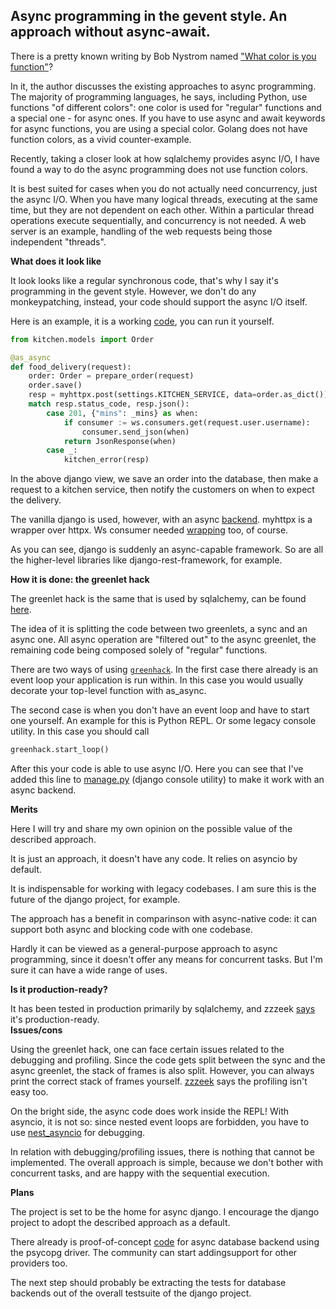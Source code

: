 ## Async programming in the gevent style. An approach without async-await.

There is a pretty known writing by Bob Nystrom named
["What color is you function"](https://journal.stuffwithstuff.com/2015/02/01/what-color-is-your-function/)?

In it, the author discusses the existing approaches to async programming.
The majority of programming languages, he says, including Python, use functions "of different colors": one color is used for "regular" functions and a special one - for async ones. If you have to use async and await keywords for async functions, you are using a special color.
Golang does not have function colors, as a vivid counter-example.

Recently, taking a closer look at how sqlalchemy provides async I/O,
I have found a way to do the async programming does not use function colors.

It is best suited for cases when you do not actually need concurrency, just the async I/O. When you have many logical threads, executing at the same time, but they are not dependent on each other. Within a particular thread operations execute sequentially, and concurrency is not needed. A web server is an example, handling of the web requests being those independent "threads". 

**What does it look like**

It look looks like a regular synchronous code, that's why I say it's programming in the gevent style. However, we don't do any monkeypatching, instead, your code should support the async I/O itself.  

Here is an example, it is a working [code](https://github.com/Bi-Coloured-Python-Rock-Snake/pgbackend/blob/main/kitchen/views.py#L20),
you can run it yourself.

```python
from kitchen.models import Order

@as_async
def food_delivery(request):
    order: Order = prepare_order(request)
    order.save()
    resp = myhttpx.post(settings.KITCHEN_SERVICE, data=order.as_dict())
    match resp.status_code, resp.json():
        case 201, {"mins": _mins} as when:
            if consumer := ws.consumers.get(request.user.username):
                consumer.send_json(when)
            return JsonResponse(when)
        case _:
            kitchen_error(resp)
```

In the above django view, we save an order into the database, then make a request to a kitchen service, then notify the customers on when to expect the delivery.

The vanilla django is used, however, with an async [backend](https://github.com/Bi-Coloured-Python-Rock-Snake/pgbackend/tree/main/pgbackend).
myhttpx is a wrapper over httpx. Ws consumer needed [wrapping](https://github.com/Bi-Coloured-Python-Rock-Snake/pgbackend/blob/main/kitchen/ws.py#L8) too, of course.

As you can see, django is suddenly an async-capable framework. So are all the higher-level libraries like django-rest-framework, for example.

 **How it is done: the greenlet hack**

The greenlet hack is the same that is used by sqlalchemy, can be found [here](https://github.com/Bi-Coloured-Python-Rock-Snake/greenhack).

The idea of it is splitting the code between two greenlets, a sync and an async one. All async operation are "filtered out" to the async greenlet, the remaining code being composed solely of "regular" functions.

There are two ways of using [`greenhack`](https://github.com/Bi-Coloured-Python-Rock-Snake/greenhack). In the first case there already is an event loop your application is run within. In this case you would usually decorate your top-level function with as_async.

The second case is when you don't have an event loop and have to start one yourself. An example for this is Python REPL. Or some legacy console utility. In this case you should call

```python
greenhack.start_loop()
```

After this your code is able to use async I/O. Here you can see that I've added this line to [manage.py](https://github.com/Bi-Coloured-Python-Rock-Snake/pgbackend/blob/main/manage.py#L25) (django console utility) to make it work with an async backend.

**Merits**

Here I will try and share my own opinion on the possible value of the described approach.

It is just an approach, it doesn't have any code. It relies on asyncio by default.

It is indispensable for working with legacy codebases. I am sure this is the future of the django project, for example.

The approach has a benefit in comparinson with async-native code: it can support both async and blocking code with one codebase.

Hardly it can be viewed as a general-purpose approach to async programming, since it doesn't offer any means for concurrent tasks. But I'm sure it can have a wide range of uses.

**Is it production-ready?**

It has been tested in production primarily by sqlalchemy, and zzzeek [says](https://github.com/Bi-Coloured-Python-Rock-Snake/readme/issues/3#issuecomment-1273439668) it's production-ready.                                                                 
**Issues/cons**

Using the greenlet hack, one can face certain issues related to the debugging and profiling.
Since the code gets split between the sync and the async greenlet, the stack of frames is also split. However, you can always print the correct stack of frames yourself. [zzzeek](https://github.com/zzzeek) says the profiling isn't easy too.

On the bright side, the async code does work inside the REPL! With asyncio, it is not so: since nested event loops are forbidden, you have to use [nest_asyncio](https://github.com/erdewit/nest_asyncio) for debugging.

In relation with debugging/profiling issues, there is nothing that cannot be implemented. The overall approach is simple, because we don't bother with concurrent tasks, and are happy with the sequential execution.


**Plans**

The project is set to be the home for async django. I encourage the django project to adopt the described approach as a default.

There already is proof-of-concept [code](https://github.com/Bi-Coloured-Python-Rock-Snake/pgbackend/tree/main/pgbackend) for async database backend using the psycopg driver. The community can start addingsupport for other providers too.

The next step should probably be extracting the tests for database backends out of the overall testsuite of the django project.